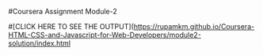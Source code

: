 #Coursera Assignment Module-2

#[CLICK HERE TO SEE THE OUTPUT](https://rupamkm.github.io/Coursera-HTML-CSS-and-Javascript-for-Web-Developers/module2-solution/index.html
